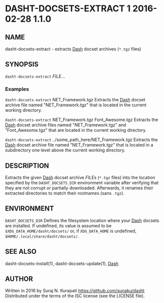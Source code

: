 # DASHT-DOCSETS-EXTRACT 1       2016-02-28                            1.1.0

## NAME

dasht-docsets-extract - extracts [Dash] docset archives (`*.tgz` files)

## SYNOPSIS

`dasht-docsets-extract` *FILE*...

### Examples

`dasht-docsets-extract` NET\_Framework.tgz
  Extracts the [Dash] docset archive file named "NET\_Framework.tgz" that is
  located in the current working directory.

`dasht-docsets-extract` NET\_Framework.tgz Font\_Awesome.tgz
  Extracts the [Dash] docset archive files named "NET\_Framework.tgz" and
  "Font\_Awesome.tgz" that are located in the current working directory.

`dasht-docsets-extract` ../some\_path\_here/NET\_Framework.tgz
  Extracts the [Dash] docset archive file named "NET\_Framework.tgz" that is
  located in a subdirectory one level above the current working directory.

## DESCRIPTION

Extracts the given [Dash] docset archive *FILE*s (`*.tgz` files) into the
location specified by the `DASHT_DOCSETS_DIR` environment variable after
verifying that they are not corrupt or partially downloaded.  Afterwards, it
renames their extracted directories to match their rootnames (sans `.tgz`).

## ENVIRONMENT

`DASHT_DOCSETS_DIR`
  Defines the filesystem location where your [Dash] docsets are installed.
  If undefined, its value is assumed to be `$XDG_DATA_HOME/dasht/docsets/`
  or, if `XDG_DATA_HOME` is undefined, `$HOME/.local/share/dasht/docsets/`.

## SEE ALSO

dasht-docsets-install(1), dasht-docsets-update(1), [Dash]

[Dash]: https://kapeli.com/dash

## AUTHOR

Written in 2016 by Suraj N. Kurapati <https://github.com/sunaku/dasht>
Distributed under the terms of the ISC license (see the LICENSE file).
